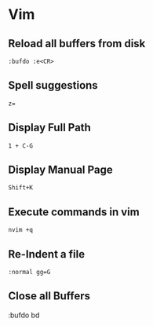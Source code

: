 # Vim

## Reload all buffers from disk
	
	:bufdo :e<CR>

## Spell suggestions

	z=

## Display Full Path

	1 + C-G

## Display Manual Page

	Shift+K

## Execute commands in vim

	nvim +q

## Re-Indent a file
	
	:normal gg=G

## Close all Buffers

  :bufdo bd
